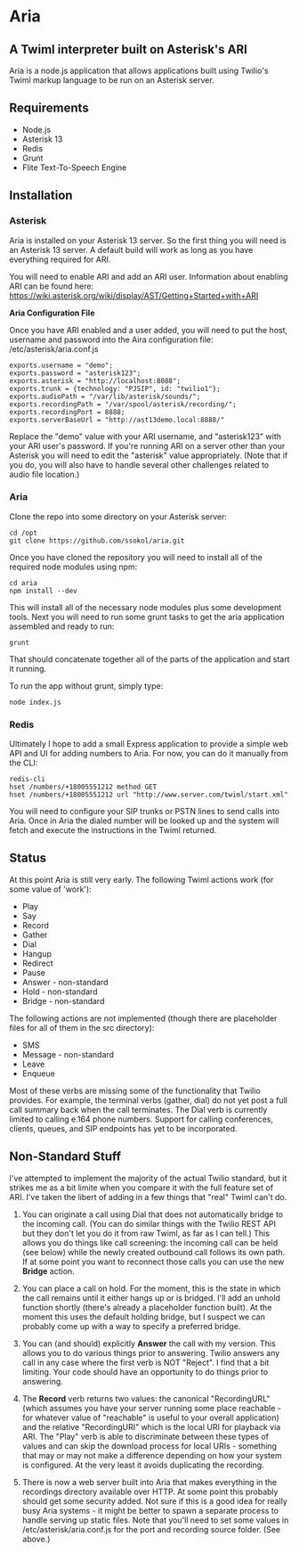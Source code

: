 # Aria
## A Twiml interpreter built on Asterisk's ARI

Aria is a node.js application that allows applications built using Twilio's Twiml
markup language to be run on an Asterisk server.

## Requirements

* Node.js
* Asterisk 13
* Redis
* Grunt
* Flite Text-To-Speech Engine


## Installation

### Asterisk

Aria is installed on your Asterisk 13 server. So the first thing you will need is an
Asterisk 13 server. A default build will work as long as you have everything required
for ARI.

You will need to enable ARI and add an ARI user. Information about enabling ARI can
be found here: https://wiki.asterisk.org/wiki/display/AST/Getting+Started+with+ARI

**Aria Configuration File**

Once you have ARI enabled and a user added, you will need to put the host, username
and password into the Aira configuration file: /etc/asterisk/aria.conf.js

    exports.username = "demo";
    exports.password = "asterisk123";
    exports.asterisk = "http://localhost:8088";
    exports.trunk = {technology: "PJSIP", id: "twilio1"};
    exports.audioPath = "/var/lib/asterisk/sounds/";
    exports.recordingPath = "/var/spool/asterisk/recording/";
    exports.recordingPort = 8888;
    exports.serverBaseUrl = "http://ast13demo.local:8888/"
    
Replace the "demo" value with your ARI username, and "asterisk123" with your ARI user's
password. If you're running ARI on a server other than your Asterisk you will need to 
edit the "asterisk" value appropriately. (Note that if you do, you will also have to 
handle several other challenges related to audio file location.)

### Aria

Clone the repo into some directory on your Asterisk server:

    cd /opt
    git clone https://github.com/ssokol/aria.git

Once you have cloned the repository you will need to install all of the required 
node modules using npm:

    cd aria
    npm install --dev
    
This will install all of the necessary node modules plus some development tools. Next
you will need to run some grunt tasks to get the aria application assembled and ready
to run:

    grunt
    
That should concatenate together all of the parts of the application and start it 
running.

To run the app without grunt, simply type:

    node index.js
    
### Redis

Ultimately I hope to add a small Express application to provide a simple web API and
UI for adding numbers to Aria. For now, you can do it manually from the CLI:

    redis-cli
    hset /numbers/+18005551212 method GET
    hset /numbers/+18005551212 url "http://www.server.com/twiml/start.xml"
    
You will need to configure your SIP trunks or PSTN lines to send calls into Aria. Once
in Aria the dialed number will be looked up and the system will fetch and execute the
instructions in the Twiml returned.

## Status

At this point Aria is still very early. The following Twiml actions work (for some
value of 'work'):

* Play
* Say
* Record
* Gather
* Dial
* Hangup
* Redirect
* Pause
* Answer - non-standard
* Hold - non-standard
* Bridge - non-standard

The following actions are not implemented (though there are placeholder files for
all of them in the src directory):

* SMS
* Message - non-standard
* Leave
* Enqueue

Most of these verbs are missing some of the functionality that Twilio provides. For
example, the terminal verbs (gather, dial) do not yet post a full call summary back
when the call terminates. The Dial verb is currently limited to calling e.164 phone
numbers. Support for calling conferences, clients, queues, and SIP endpoints has yet
to be incorporated.

## Non-Standard Stuff

I've attempted to implement the majority of the actual Twilio standard, but it strikes me 
as a bit limite when you compare it with the full feature set of ARI. I've taken the libert
of adding in a few things that "real" Twiml can't do.

1. You can originate a call using Dial that does not automatically bridge to the incoming call. (You can do similar things with the Twilio REST API but they don't let you do it from raw Twiml, as far as I can tell.) This allows you do things like call screening: the incoming call can be held (see below) while the newly created outbound call follows its own path. If at some point you want to reconnect those calls you can use the new **Bridge** action.

1. You can place a call on hold. For the moment, this is the state in which the call remains until it either hangs up or is bridged. I'll add an unhold function shortly (there's already a placeholder function built). At the moment this uses the default holding bridge, but I suspect we can probably come up with a way to specify a preferred bridge. 

1. You can (and should) explicitly **Answer** the call with my version. This allows you to do various things prior to answering. Twilio answers any call in any case where the first verb is NOT "Reject". I find that a bit limiting. Your code should have an opportunity to do things prior to answering.

1. The **Record** verb returns two values: the canonical "RecordingURL" (which assumes you have your server running some place reachable - for whatever value of "reachable" is useful to your overall application) and the relative "RecordingURI" which is the local URI for playback via ARI. The "Play" verb is able to discriminate between these types of values and can skip the download process for local URIs - something that may or may not make a difference depending on how your system is configured. At the very least it avoids duplicating the recording.
 
1. There is now a web server built into Aria that makes everything in the recordings directory available over HTTP. At some point this probably should get some security added. Not sure if this is a good idea for really busy Aria systems - it might be better to spawn a separate process to handle serving up static files. Note that you'll need to set some values in /etc/asterisk/aria.conf.js for the port and recording source folder. (See above.)
